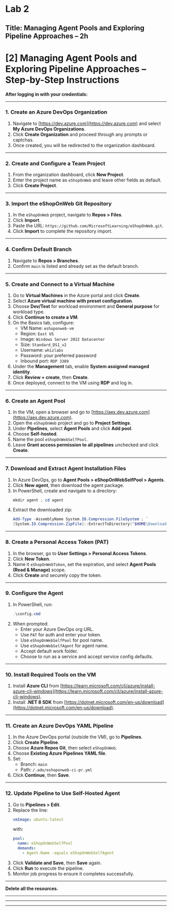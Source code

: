 # Lab 2

## Title: Managing Agent Pools and Exploring Pipeline Approaches – 2h

# [2] Managing Agent Pools and Exploring Pipeline Approaches – Step-by-Step Instructions

**After logging in with your credentials:**

---

### **1. Create an Azure DevOps Organization**

1. Navigate to [https://dev.azure.com](https://dev.azure.com) and select **My Azure DevOps Organizations**.
2. Click **Create Organization** and proceed through any prompts or captchas.
3. Once created, you will be redirected to the organization dashboard.

---

### **2. Create and Configure a Team Project**

1. From the organization dashboard, click **New Project**.
2. Enter the project name as `eShopOnWeb` and leave other fields as default.
3. Click **Create Project**.

---

### **3. Import the eShopOnWeb Git Repository**

1. In the `eShopOnWeb` project, navigate to **Repos > Files**.
2. Click **Import**.
3. Paste the URL: `https://github.com/MicrosoftLearning/eShopOnWeb.git`.
4. Click **Import** to complete the repository import.

---

### **4. Confirm Default Branch**

1. Navigate to **Repos > Branches**.
2. Confirm `main` is listed and already set as the default branch.

---

### **5. Create and Connect to a Virtual Machine**

1. Go to **Virtual Machines** in the Azure portal and click **Create**.
2. Select **Azure virtual machine with preset configuration**.
3. Choose **Dev/Test** for workload environment and **General purpose** for workload type.
4. Click **Continue to create a VM**.
5. On the Basics tab, configure:
   - VM Name: `eshoponweb-vm`
   - Region: `East US`
   - Image: `Windows Server 2022 Datacenter`
   - Size: `Standard_DS1_v2`
   - Username: `whizlabs`
   - Password: your preferred password
   - Inbound port: `RDP 3389`
6. Under the **Management** tab, enable **System assigned managed identity**.
7. Click **Review + create**, then **Create**.
8. Once deployed, connect to the VM using **RDP** and log in.

---

### **6. Create an Agent Pool**

1. In the VM, open a browser and go to [https://aex.dev.azure.com](https://aex.dev.azure.com).
2. Open the `eShopOnWeb` project and go to **Project Settings**.
3. Under **Pipelines**, select **Agent Pools** and click **Add pool**.
4. Choose **Self-hosted**.
5. Name the pool `eShopOnWebSelfPool`.
6. Leave **Grant access permission to all pipelines** unchecked and click **Create**.

---

### **7. Download and Extract Agent Installation Files**

1. In Azure DevOps, go to **Agent Pools > eShopOnWebSelfPool > Agents**.
2. Click **New agent**, then download the agent package.
3. In PowerShell, create and navigate to a directory:
   ```powershell
   mkdir agent ; cd agent
   ```
4. Extract the downloaded zip:
   ```powershell
   Add-Type -AssemblyName System.IO.Compression.FileSystem ; `
   [System.IO.Compression.ZipFile]::ExtractToDirectory("$HOME\Downloads\vsts-agent-win-x64-4.248.0.zip", "$PWD")
   ```

---

### **8. Create a Personal Access Token (PAT)**

1. In the browser, go to **User Settings > Personal Access Tokens**.
2. Click **New Token**.
3. Name it `eShopOnWebToken`, set the expiration, and select **Agent Pools (Read & Manage)** scope.
4. Click **Create** and securely copy the token.

---

### **9. Configure the Agent**

1. In PowerShell, run:
   ```powershell
   .\config.cmd
   ```
2. When prompted:
   - Enter your Azure DevOps org URL.
   - Use `PAT` for auth and enter your token.
   - Use `eShopOnWebSelfPool` for pool name.
   - Use `eShopOnWebSelfAgent` for agent name.
   - Accept default work folder.
   - Choose to run as a service and accept service config defaults.

---

### **10. Install Required Tools on the VM**

1. Install **Azure CLI** from [https://learn.microsoft.com/cli/azure/install-azure-cli-windows](https://learn.microsoft.com/cli/azure/install-azure-cli-windows).
2. Install **.NET 8 SDK** from [https://dotnet.microsoft.com/en-us/download](https://dotnet.microsoft.com/en-us/download).

---

### **11. Create an Azure DevOps YAML Pipeline**

1. In the Azure DevOps portal (outside the VM), go to **Pipelines**.
2. Click **Create Pipeline**.
3. Choose **Azure Repos Git**, then select `eShopOnWeb`.
4. Choose **Existing Azure Pipelines YAML file**.
5. Set:
   - Branch: `main`
   - Path: `/.ado/eshoponweb-ci-pr.yml`
6. Click **Continue**, then **Save**.

---

### **12. Update Pipeline to Use Self-Hosted Agent**

1. Go to **Pipelines > Edit**.
2. Replace the line:
   ```yaml
   vmImage: ubuntu-latest
   ```
   with:
   ```yaml
   pool:
     name: eShopOnWebSelfPool
     demands:
       - Agent.Name -equals eShopOnWebSelfAgent
   ```
3. Click **Validate and Save**, then **Save** again.
4. Click **Run** to execute the pipeline.
5. Monitor job progress to ensure it completes successfully.

---

**Delete all the resources.**

---
---
---
